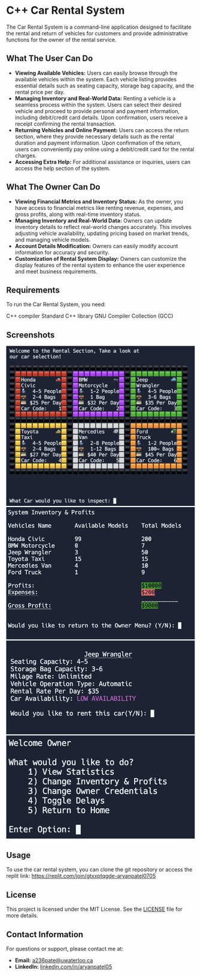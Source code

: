 # C++ Car Rental System

The Car Rental System is a command-line application designed to facilitate the rental and return of vehicles for customers and provide administrative functions for the owner of the rental service.

## What The User Can Do

- **Viewing Available Vehicles:** Users can easily browse through the available vehicles within the system. Each vehicle listing provides essential details such as seating capacity, storage bag capacity, and the rental price per day. 
- **Managing Inventory and Real-World Data:** Renting a vehicle is a seamless process within the system. Users can select their desired vehicle and proceed to provide personal and payment information, including debit/credit card details. Upon confirmation, users receive a receipt confirming the rental transaction.
- **Returning Vehicles and Online Payment:** Users can access the return section, where they provide necessary details such as the rental duration and payment information. Upon confirmation of the return, users can conveniently pay online using a debit/credit card for the rental charges.
- **Accessing Extra Help:** For additional assistance or inquiries, users can access the help section of the system.

## What The Owner Can Do

- **Viewing Financial Metrics and Inventory Status:** As the owner, you have access to financial metrics like renting revenue, expenses, and gross profits, along with real-time inventory status. 
- **Managing Inventory and Real-World Data:** Owners can update inventory details to reflect real-world changes accurately. This involves adjusting vehicle availability, updating pricing based on market trends, and managing vehicle models. 
- **Account Details Modification:** Owners can easily modify account information for accuracy and security. 
- **Customization of Rental System Display:** Owners can customize the display features of the rental system to enhance the user experience and meet business requirements.

## Requirements

To run the Car Rental System, you need:

C++ compiler
Standard C++ library
GNU Compiler Collection (GCC)

## Screenshots


   ![Car Display](screenshots/car-display.png)
   ![Financial Stats](screenshots/finance-stats.png)
   ![Jeep Renting](screenshots/jeep-rent.png)
   ![Owner Menu](screenshots/owner-menu.png)

## Usage

To use the car rental system, you can clone the git repository or access the replit link: https://replit.com/join/gtxxptqgde-aryanpatel0705

## License

This project is licensed under the MIT License. See the [LICENSE](LICENSE) file for more details.

## Contact Information

For questions or support, please contact me at:

- **Email:** [a236pate@uwaterloo.ca](mailto:a236pate@uwaterloo.ca)
- **LinkedIn:** [linkedin.com/in/aryanpatel05](https://linkedin.com/in/aryanpatel05)
